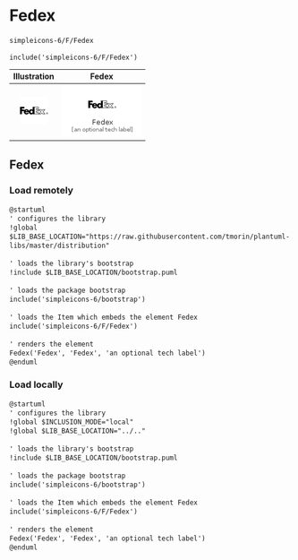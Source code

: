 # Fedex


```text
simpleicons-6/F/Fedex
```

```text
include('simpleicons-6/F/Fedex')
```



| Illustration | Fedex |
| :---: | :---: |
| ![illustration for Illustration](../../simpleicons-6/F/Fedex.png) | ![illustration for Fedex](../../simpleicons-6/F/Fedex.Local.png) |




## Fedex

### Load remotely
```plantuml
@startuml
' configures the library
!global $LIB_BASE_LOCATION="https://raw.githubusercontent.com/tmorin/plantuml-libs/master/distribution"

' loads the library's bootstrap
!include $LIB_BASE_LOCATION/bootstrap.puml

' loads the package bootstrap
include('simpleicons-6/bootstrap')

' loads the Item which embeds the element Fedex
include('simpleicons-6/F/Fedex')

' renders the element
Fedex('Fedex', 'Fedex', 'an optional tech label')
@enduml
```

### Load locally
```plantuml
@startuml
' configures the library
!global $INCLUSION_MODE="local"
!global $LIB_BASE_LOCATION="../.."

' loads the library's bootstrap
!include $LIB_BASE_LOCATION/bootstrap.puml

' loads the package bootstrap
include('simpleicons-6/bootstrap')

' loads the Item which embeds the element Fedex
include('simpleicons-6/F/Fedex')

' renders the element
Fedex('Fedex', 'Fedex', 'an optional tech label')
@enduml
```

